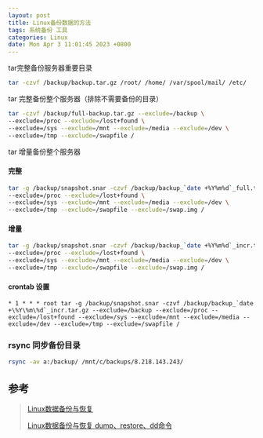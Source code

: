 ```yaml
---
layout: post
title: Linux备份数据的方法
tags: 系统备份 工具
categories: Linux
date: Mon Apr 3 11:01:45 2023 +0800
---
```


tar完整备份服务器重要目录

```sh
tar -czvf /backup/backup.tar.gz /root/ /home/ /var/spool/mail/ /etc/
```
tar 完整备份整个服务器（排除不需要备份的目录）

```sh
tar -czvf /backup/full-backup.tar.gz --exclude=/backup \
--exclude=/proc --exclude=/lost+found \
--exclude=/sys --exclude=/mnt --exclude=/media --exclude=/dev \
--exclude=/tmp --exclude=/swapfile /
```

tar 增量备份整个服务器

#### 完整

```sh
tar -g /backup/snapshot.snar -czvf /backup/backup_`date +%Y%m%d`_full.tar.gz --exclude=/backup \
--exclude=/proc --exclude=/lost+found \
--exclude=/sys --exclude=/mnt --exclude=/media --exclude=/dev \
--exclude=/tmp --exclude=/swapfile --exclude=/swap.img /
```

#### 增量

```sh
tar -g /backup/snapshot.snar -czvf /backup/backup_`date +%Y%m%d`_incr.tar.gz --exclude=/backup \
--exclude=/proc --exclude=/lost+found \
--exclude=/sys --exclude=/mnt --exclude=/media --exclude=/dev \
--exclude=/tmp --exclude=/swapfile --exclude=/swap.img /
```

#### crontab 设置

```crontab
* 1 * * * root tar -g /backup/snapshot.snar -czvf /backup/backup_`date +\%Y\%m\%d`_incr.tar.gz --exclude=/backup --exclude=/proc --exclude=/lost+found --exclude=/sys --exclude=/mnt --exclude=/media --exclude=/dev --exclude=/tmp --exclude=/swapfile /
```

### rsync 同步备份目录

```sh
rsync -av a:/backup/ /mnt/c/backups/8.218.143.243/
```

## 参考

> [Linux数据备份与恢复](https://www.cnblogs.com/lizhouwei/p/10145783.html)
> 
> [Linux数据备份与恢复 dump、restore、dd命令](https://www.cnblogs.com/lizhouwei/p/10146092.html)
